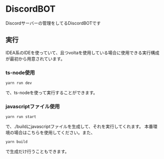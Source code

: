 # DiscordBOT
Discordサーバーの管理をしてるDiscordBOTです

## 実行
IDEA系のIDEを使っていて、且つvoltaを使用している場合に使用できる実行構成が最初から用意されています。
### ts-node使用
```
yarn run dev
```
で、ts-nodeを使って実行することができます。

### javascriptファイル使用
```
yarn run start
```
で、./buildにjavascriptファイルを生成して、それを実行してくれます。
本番環境の場合はこちらを使用してください。また、
```
yarn build
```
で生成だけ行うこともできます。
